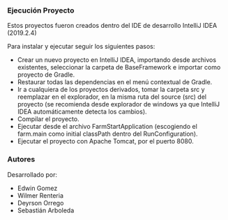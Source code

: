 ### Ejecución Proyecto

Estos proyectos fueron creados dentro del IDE de desarrollo IntelliJ IDEA (2019.2.4)

Para instalar y ejecutar seguir los siguientes pasos:
- Crear un nuevo proyecto en IntelliJ IDEA, importando desde archivos existentes, seleccionar la carpeta de BaseFramework e importar como proyecto de Gradle.
- Restaurar todas las dependencias en el menú contextual de Gradle.
- Ir a cualquiera de los proyectos derivados, tomar la carpeta src y reemplazar en el explorador, en la misma ruta del source (src) del proyecto (se recomienda desde explorador de windows ya que IntelliJ IDEA automáticamente detecta los cambios).
- Compilar el proyecto.
- Ejecutar desde el archivo FarmStartApplication (escogiendo el farm.main como initial classPath dentro del RunConfiguration).
- Ejecutar el proyecto con Apache Tomcat, por el puerto 8080.

### Autores

Desarrollado por:
- Edwin Gomez
- Wilmer Renteria
- Deyrson Orrego
- Sebastián Arboleda
